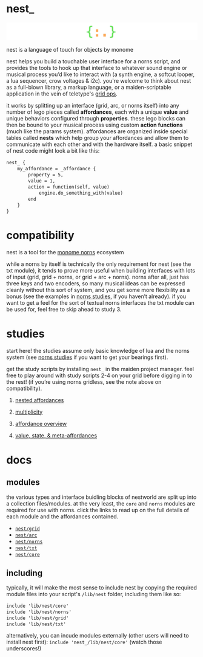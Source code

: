# nest_

![logo](study/img/nest_.png)

nest is a language of touch for objects by monome

nest helps you build a touchable user interface for a norns script, and provides the tools to hook up that interface to whatever sound engine or musical process you’d like to interact with (a synth engine, a softcut looper,  a lua sequencer, crow voltages & i2c). you're welcome to think about nest as a full-blown library, a markup language, or a maiden-scriptable application in the vein of teletype's [grid ops](https://github.com/scanner-darkly/teletype/wiki/GRID-INTEGRATION).

it works by splitting up an interface (grid, arc, or norns itself) into any number of lego pieces called **affordances**, each with a unique **value** and unique behaviors configured through **properties**. these lego blocks can then be bound to your musical process using custom **action functions** (much like the params system). affordances are organized inside special tables called **nests** which help group your affordances and allow them to communicate with each other and with the hardware itself. a basic snippet of nest code might look a bit like this:

```
nest_ {
    my_affordance = _affordance {
        property = 5,
        value = 1,
        action = function(self, value)
            engine.do_something_with(value)
        end
    }
}
```

# compatibility

nest is a tool for the [monome norns](https://monome.org/) ecosystem

while a norns by itself is technically the only requirement for nest (see the txt module), it tends to prove more useful when building interfaces with lots of input (grid, grid + norns, or grid + arc + norns). norns after all, just has three keys and two encoders, so many musical ideas can be expressed cleanly without this sort of system, and you get some more flexibility as a bonus (see the examples in [norns studies](https://monome.org/docs/norns/scripting/), if you haven’t already). if you want to get a feel for the sort of textual norns interfaces the txt module can be used for, feel free to skip ahead to study 3.

# studies

start here! the studies assume only basic knowledge of lua and the norns system (see [norns studies](https://monome.org/docs/norns/scripting/) if you want to get your bearings first). 

get the study scripts by installing `nest_` in the maiden project manager. feel free to play around with study scripts 2-4 on your grid before digging in to the rest! (if you’re using norns gridless, see the note above on compatibility).

1. [nested affordances](./study/study1.md)

2. [multiplicity](./study/study2.md)

3. [affordance overview](./study/study3.md)

4. [value, state, & meta-affordances](./study/study4.md)

# docs

## modules

the various types and interface buidling blocks of nestworld are split up into a collection files/modules. at the very least, the `core` and `norns` modules are required for use with norns. click the links to read up on the full details of each module and the affordances contained.


- [`nest/grid`](./doc/grid.md)
- [`nest/arc`](./doc/arc.md)
- [`nest/norns`](./doc/norns.md)
- [`nest/txt`](./doc/txt.md)
- [`nest/core`](./doc/core.md)


## including

typically, it will make the most sense to include nest by copying the required module files into your script's `/lib/nest` folder, including them like so:

```
include 'lib/nest/core'
include 'lib/nest/norns'
include 'lib/nest/grid'
include 'lib/nest/txt'
```

alternatively, you can incude modules externally (other users will need to install nest first): `include 'nest_/lib/nest/core'` (watch those underscores!)

